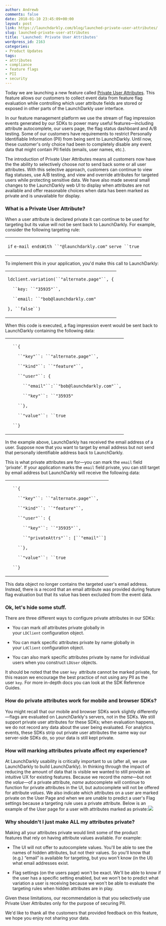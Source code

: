 ```yaml
---
author: Andrewb
comments: false
date: 2018-01-10 23:45:09+00:00
layout: post
link: https://launchdarkly.com/blog/launched-private-user-attributes/
slug: launched-private-user-attributes
title: 'Launched: Private User Attributes'
wordpress_id: 2163
categories:
- Product Updates
tags:
- attributes
- compliance
- feature flags
- PII
- security
---
```


Today we are launching a new feature called [Private User Attributes](https://docs.launchdarkly.com/docs/private-user-attributes). This feature allows our customers to collect event data from feature flag evaluation while controlling which user attribute fields are stored or exposed in other parts of the LaunchDarkly user interface.

In our feature management platform we use the stream of flag impression events generated by our SDKs to power many useful features—including attribute autocomplete, our users page, the flag status dashboard and A/B testing. Some of our customers have requirements to restrict Personally Identifiable Information (PII) from being sent to LaunchDarkly. Until now, these customer's only choice had been to completely disable any event data that might contain PII fields (emails, user names, etc.).

The introduction of Private User Attributes means all customers now have the the ability to selectively choose _not_ to send back some or all user attributes. With this selective approach, customers can continue to view flag statuses, use A/B testing, and view and override attributes for targeted users while protecting sensitive data. We have also made several small changes to the LaunchDarkly web UI to display when attributes are not available and offer reasonable choices when data has been marked as private and is unavailable for display.


### What is a Private User Attribute?


When a user attribute is declared private it can continue to be used for targeting but its value will not be sent back to LaunchDarkly. For example, consider the following targeting rule:












<table cellpadding="0" cellspacing="0" border="0" >
<tbody >
<tr >

<td class="code" >





`if` `e-mail endsWith ``"@launchdarkly.com"` `serve ``true`




</td>
</tr>
</tbody>
</table>












To implement this in your application, you'd make this call to LaunchDarkly:












<table cellpadding="0" cellspacing="0" border="0" >
<tbody >
<tr >

<td class="code" >





`ldclient.variation(``"alternate.page"``, {`




`  ``key: ``"35935"``,`




`  ``email: ``"bob@launchdarkly.com"`




`}, ``false``)`




</td>
</tr>
</tbody>
</table>












When this code is executed, a flag impression event would be sent back to LaunchDarkly containing the following data:












<table cellpadding="0" cellspacing="0" border="0" >
<tbody >
<tr >

<td class="code" >





`  ``{`




`    ``"key"``: ``"alternate.page"``,`




`    ``"kind"``: ``"feature"``,`




`    ``"user"``: {`




`      ``"email"``:``"bob@launchdarkly.com"``,`




`      ``"key"``: ``"35935"`




`    ``},`




`    ``"value"``: ``true`




`  ``}`




</td>
</tr>
</tbody>
</table>












In the example above, LaunchDarkly has received the email address of a user. Suppose now that you want to target by email address but not send that personally identifiable address back to LaunchDarkly.

This is what private attributes are for—you can mark the `email` field 'private'. If your application marks the `email` field private, you can still target by email address but LaunchDarkly will receive the following data:












<table cellpadding="0" cellspacing="0" border="0" >
<tbody >
<tr >

<td class="code" >





`  ``{`




`    ``"key"``: ``"alternate.page"``,`




`    ``"kind"``: ``"feature"``,`




`    ``"user"``: {`




`      ``"key"``: ``"35935"``,`




`      ``"privateAttrs"``: [``"email"``]`




`    ``},`




`    ``"value"``: ``true`




`  ``}`




</td>
</tr>
</tbody>
</table>












This data object no longer contains the targeted user's email address. Instead, there is a record that an email attribute was provided during feature flag evaluation but that its value has been excluded from the event data.


### Ok, let's hide some stuff.


There are three different ways to configure private attributes in our SDKs:



 	
  * You can mark _all_ attributes private globally in your `LDClient` configuration object.

 	
  * You can mark specific attributes private by name globally in your `LdClient` configuration object.

 	
  * You can also mark specific attributes private by name for individual users when you construct `LDUser` objects.


It should be noted that the user `key `attribute cannot be marked private, for this reason we encourage the best practice of not using any PII as the user `key`. For more in-depth docs you can look at the SDK Reference Guides.


### How do private attributes work for mobile and browser SDKs?


You might recall that our mobile and browser SDKs work slightly differently—flags are evaluated on LaunchDarkly's servers, not in the SDKs. We still support private user attributes for these SDKs; when evaluation happens, we do not record any data about the user being evaluated. For analytics events, these SDKs strip out private user attributes the same way our server-side SDKs do, so your data is still kept private.


### How will marking attributes private affect my experience?


At LaunchDarkly usability is critically important to us (after all, we use LaunchDarkly to build LaunchDarkly). In thinking through the impact of reducing the amount of data that is visible we wanted to still provide an intuitive UX for existing features. Because we record the _name_—but not the _value_—of a private attribute, _name_ autocomplete will continue to function for private attributes in the UI, but autocomplete will not be offered for attribute _values_. We also indicate which attributes on a user are marked private on the User Page and when we are unable to predict a user's Flag settings because a targeting rule uses a private attribute. Below is an example of the User page for a user with attributes marked as private:[![](https://blog.launchdarkly.com/wp-content/uploads/2018/01/image2018-1-10_13-53-43.png)](https://blog.launchdarkly.com/wp-content/uploads/2018/01/image2018-1-10_13-53-43.png)


### Why shouldn't I just make ALL my attributes private?


Making all your attributes private would limit some of the product features that rely on having attribute values available. For example:






 	
  * The UI will not offer to autocomplete values. You'll be able to see the names of hidden attributes, but not their values. So you'll know that (e.g.) “email” is available for targeting, but you won't know (in the UI) what email addresses exist.

 	
  * Flag settings (on the users page) won't be exact. We'll be able to know if the user has a specific setting enabled, but we won't be to predict what variation a user is receiving because we won't be able to evaluate the targeting rules when hidden attributes are in play.





Given these limitations, our recommendation is that you selectively use Private User Attributes only for the purpose of securing PII.

We'd like to thank all the customers that provided feedback on this feature, we hope you enjoy not sharing your data.
